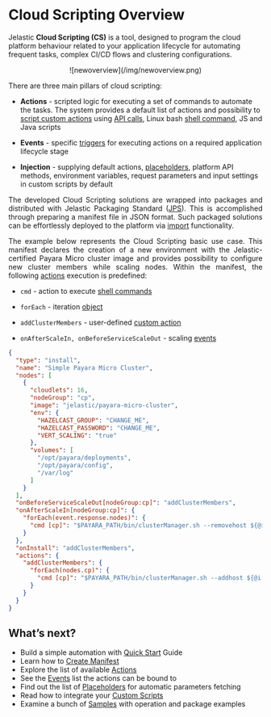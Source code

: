 <h1>Cloud Scripting Overview</h1>

Jelastic <b>Cloud Scripting (CS)</b> is a tool, designed to program the cloud platform behaviour related to your application lifecycle for automating frequent tasks, complex CI/CD flows and clustering configurations.            

<center>![newoverview](/img/newoverview.png)</center>                                           

There are three main pillars of cloud scripting:

* **Actions** - scripted logic for executing a set of commands to automate the tasks. The system provides a default list of actions and possibility to <a href="http://docs.cloudscripting.com/creating-templates/writing-scripts/" target="_blank">script custom actions</a> using <a href="https://docs.jelastic.com/api/" target="_blank">API calls</a>, Linux bash <a href="/reference/actions/#cmd" target="_blank">shell command</a>, JS and Java scripts   

* **Events** - specific <a href="http://docs.cloudscripting.com/reference/events/" target="_blank">triggers</a> for executing actions on a required application lifecycle stage   
  
* **Injection** - supplying default actions, <a href="http://docs.cloudscripting.com/reference/placeholders/" target="_blank">placeholders</a>, platform API methods, environment variables, request parameters and input settings in custom scripts by default

<p dir="ltr" style="text-align: justify;">The developed Cloud Scripting solutions are wrapped into packages and distributed with Jelastic Packaging Standard (<a href="https://docs.jelastic.com/jps" target="_blank">JPS</a>). This is accomplished through preparing a manifest file in JSON format. Such packaged solutions can be effortlessly deployed to the platform via <a href="https://docs.jelastic.com/environment-import" target="_blank">import</a> functionality.</p>

<p dir="ltr" style="text-align: justify;">The example below represents the Cloud Scripting basic use case. This manifest declares the creation of a new environment with the Jelastic-certified Payara Micro cluster image and provides possibility to configure new cluster members while scaling nodes. Within the manifest, the following <a href="http://docs.cloudscripting.com/reference/actions/" target="blank">actions</a> execution is predefined:</p>         
 
* `cmd` - action to execute <a href="/reference/actions/#cmd" target="blank">shell commands</a>               

* `forEach` - iteration <a href="/creating-templates/conditions-and-iterations/#by-all-nodes" target="blank">object</a>     

* `addClusterMembers` - user-defined <a href="/reference/actions/#custom-actions" target="blank">custom action</a>      

* `onAfterScaleIn, onBeforeServiceScaleOut` - scaling <a href="/reference/events/#onafterscalein" target="blank">events</a>        

```json
{
  "type": "install",
  "name": "Simple Payara Micro Cluster",
  "nodes": [
    {
      "cloudlets": 16,
      "nodeGroup": "cp",
      "image": "jelastic/payara-micro-cluster",
      "env": {
        "HAZELCAST_GROUP": "CHANGE_ME",
        "HAZELCAST_PASSWORD": "CHANGE_ME",
        "VERT_SCALING": "true"
      },
      "volumes": [
        "/opt/payara/deployments",
        "/opt/payara/config",
        "/var/log"
      ]
    }
  ],
  "onBeforeServiceScaleOut[nodeGroup:cp]": "addClusterMembers",
  "onAfterScaleIn[nodeGroup:cp]": {
    "forEach(event.response.nodes)": {
      "cmd [cp]": "$PAYARA_PATH/bin/clusterManager.sh --removehost ${@i.intIP}"
    }
  },
  "onInstall": "addClusterMembers",
  "actions": {
    "addClusterMembers": {
      "forEach(nodes.cp)": {
        "cmd [cp]": "$PAYARA_PATH/bin/clusterManager.sh --addhost ${@i.intIP}"
      }
    }
  }
}
```


<h2>What’s next?</h2>

* Build a simple automation with <a href="http://docs.cloudscripting.com/quick-start/" target="_blank">Quick Start</a> Guide                               
* Learn how to <a href="http://docs.cloudscripting.com/creating-templates/basic-configs/" target="_blank">Create Manifest</a>   
* Explore the list of available <a href="http://docs.cloudscripting.com/reference/actions/" target="_blank">Actions</a>    
* See the <a href="http://docs.cloudscripting.com/reference/events/" target="_blank">Events</a> list the actions can be bound to    
* Find out the list of <a href="http://docs.cloudscripting.com/reference/placeholders/" target="_blank">Placeholders</a> for automatic parameters fetching  
* Read how to integrate your <a href="http://docs.cloudscripting.com/creating-templates/custom-scripts/" target="_blank">Custom Scripts</a>         
* Examine a bunch of <a href="http://docs.cloudscripting.com/samples/" target="_blank">Samples</a> with operation and package examples                                                   
